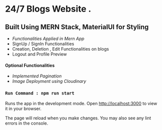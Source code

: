 # 24/7 Blogs Website .

## Built Using MERN Stack, MaterialUI for Styling

- _Functionalities Applied in Mern App_
- SignUp / SignIn Functionalities
- Creation, Deletion , Edit Functionalities on blogs
- Logout and Profile Preview

#### Optional Functionalities

- _Implemented Pagination_
- _Image Deployment using Cloudinary_

### `Run Command : npm run start`

Runs the app in the development mode.
Open [http://localhost:3000](http://localhost:3000) to view it in your browser.

The page will reload when you make changes.
You may also see any lint errors in the console.
